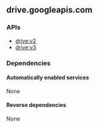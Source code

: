 ## drive.googleapis.com

### APIs

* [ drive:v2 ]( https://www.googleapis.com/discovery/v1/apis/drive/v2/rest )
* [ drive:v3 ]( https://www.googleapis.com/discovery/v1/apis/drive/v3/rest )

### Dependencies

#### Automatically enabled services

None

#### Reverse dependencies

None
